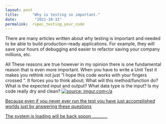 ```yaml
---
layout: post
title:      "Why is testing so important."
date:        "2021-10-31" 
permalink:  rspec_testing_your_code
---
```




There are many articles written about why testing is important and needed to be able to build production-ready applications. For example, they will save your hours of debugging and easier to refactor saving your company millions, etc.

All These reasons are true however in my opinion there is one fundamental reason that is even more important. When you have to write a Unit Test it makes you rethink not just “I hope this code works with your fingers crossed “. It forces you to think about; What will this method/function do? What is the expected input and output? What data type is the input? Is my code really dry and clean? 
<a href="https://imgur.com//a/YaxweYp"><img src="https://i.imgur.com/a/YaxweYp.png" title="source: imgur.com" /></a



Because even if you never ever run the test you have just accomplished worlds just by answering these questions



The system is loading will be back spoon ………...
